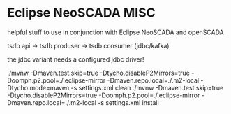Eclipse NeoSCADA MISC
=====================

helpful stuff to use in conjunction with Eclipse NeoSCADA and openSCADA

tsdb api -> tsdb produser -> tsdb consumer (jdbc/kafka)

the jdbc variant needs a configured jdbc driver!
 
./mvnw -Dmaven.test.skip=true -Dtycho.disableP2Mirrors=true -Doomph.p2.pool=./.eclipse-mirror -Dmaven.repo.local=./.m2-local -Dtycho.mode=maven -s settings.xml clean
./mvnw -Dmaven.test.skip=true -Dtycho.disableP2Mirrors=true -Doomph.p2.pool=./.eclipse-mirror -Dmaven.repo.local=./.m2-local -s settings.xml install
